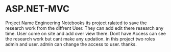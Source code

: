 # ASP.NET-MVC
Project Name Engineering Notebooks
its project ralated to save the research work from the diffrent User.
They can add edit there research any time.
User come on site and add over view there. Dont have Access can see the research work but cant make any updation.
in this project two roles admin and user. admin can change the access to user.
thanks.
